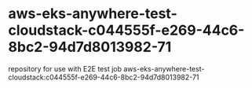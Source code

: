 # aws-eks-anywhere-test-cloudstack-c044555f-e269-44c6-8bc2-94d7d8013982-71
repository for use with E2E test job aws-eks-anywhere-test-cloudstack:c044555f-e269-44c6-8bc2-94d7d8013982-71
